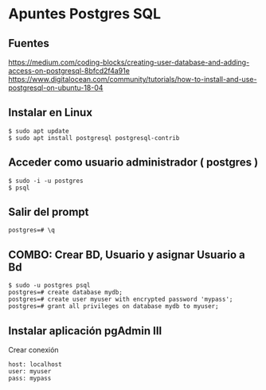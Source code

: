 # Apuntes Postgres SQL

## Fuentes

https://medium.com/coding-blocks/creating-user-database-and-adding-access-on-postgresql-8bfcd2f4a91e
https://www.digitalocean.com/community/tutorials/how-to-install-and-use-postgresql-on-ubuntu-18-04


## Instalar en Linux

```
$ sudo apt update
$ sudo apt install postgresql postgresql-contrib
```

## Acceder como usuario administrador ( postgres )

```
$ sudo -i -u postgres
$ psql
```

## Salir del prompt

```
postgres=# \q
```

## COMBO: Crear BD, Usuario y asignar Usuario a Bd
```
$ sudo -u postgres psql
postgres=# create database mydb;
postgres=# create user myuser with encrypted password 'mypass';
postgres=# grant all privileges on database mydb to myuser;
```

## Instalar aplicación pgAdmin III
Crear conexión
```
host: localhost
user: myuser
pass: mypass
```
